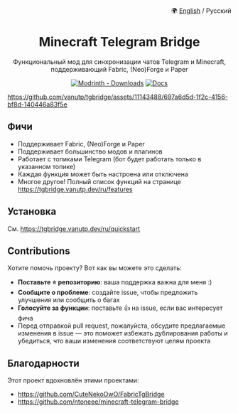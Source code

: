 <p align="right">
🌍 <a href="https://github.com/vanutp/tgbridge/blob/master/README.md">English</a> / Русский
</p>

<div align="center">

# Minecraft Telegram Bridge
</div>

<p align="center">
Функциональный мод для синхронизации чатов Telegram и Minecraft,
поддерживающий Fabric, (Neo)Forge и Paper
</p>

<div align="center">

[![Modrinth - Downloads](https://img.shields.io/modrinth/dt/tgbridge?style=for-the-badge&logo=modrinth&label=Download)](https://modrinth.com/mod/tgbridge)
[![Docs](https://img.shields.io/website?url=https%3A%2F%2Ftgbridge.vanutp.dev&style=for-the-badge&label=Docs&color=%238b00dd)](https://tgbridge.vanutp.dev/ru/)
</div>

https://github.com/vanutp/tgbridge/assets/11143488/697a6d5d-1f2c-4156-bf8d-140446a83f5e

## Фичи

- Поддерживает Fabric, (Neo)Forge и Paper
- Поддерживает большинство модов и плагинов
- Работает с топиками Telegram (бот будет работать только в указанном топике)
- Каждая функция может быть настроена или отключена
- Многое другое! Полный список функций на странице https://tgbridge.vanutp.dev/ru/features

## Установка

См. https://tgbridge.vanutp.dev/ru/quickstart

## Contributions

Хотите помочь проекту? Вот как вы можете это сделать:

- **Поставьте ⭐️ репозиторию**: ваша поддержка важна для меня :)
- **Сообщите о проблеме**: создайте issue, чтобы предложить улучшения или сообщить о багах
- **Голосуйте за функции**: поставьте 👍 на issue, если вас интересует фича
- Перед отправкой pull request, пожалуйста, обсудите предлагаемые изменения в issue
— это поможет избежать дублирования работы и убедиться, что ваши изменения соответствуют целям проекта

## Благодарности

Этот проект вдохновлён этими проектами:

- https://github.com/CuteNekoOwO/FabricTgBridge
- https://github.com/ntoneee/minecraft-telegram-bridge
